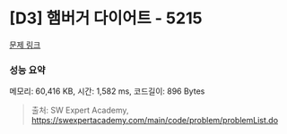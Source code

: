 # [D3] 햄버거 다이어트 - 5215 

[문제 링크](https://swexpertacademy.com/main/code/problem/problemDetail.do?contestProbId=AWT-lPB6dHUDFAVT) 

### 성능 요약

메모리: 60,416 KB, 시간: 1,582 ms, 코드길이: 896 Bytes



> 출처: SW Expert Academy, https://swexpertacademy.com/main/code/problem/problemList.do